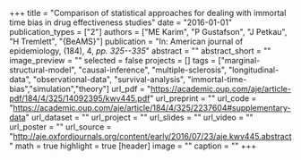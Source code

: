 +++
title = "Comparison of statistical approaches for dealing with immortal time bias in drug effectiveness studies"
date = "2016-01-01"
publication_types = ["2"]
authors = ["ME Karim", "P Gustafson", "J Petkau", "H Tremlett", "{BeAMS}"]
publication = "In: American journal of epidemiology, (184), 4, _pp. 325--335_"
abstract = ""
abstract_short = ""
image_preview = ""
selected = false
projects = []
tags = ["marginal-structural-model", "causal-inference", "multiple-sclerosis", "longitudinal-data", "observational-data", "survival-analysis", "immortal-time-bias","simulation","theory"]
url_pdf = "https://academic.oup.com/aje/article-pdf/184/4/325/14092395/kwv445.pdf"
url_preprint = ""
url_code = "https://academic.oup.com/aje/article/184/4/325/2237604#supplementary-data"
url_dataset = ""
url_project = ""
url_slides = ""
url_video = ""
url_poster = ""
url_source = "http://aje.oxfordjournals.org/content/early/2016/07/23/aje.kwv445.abstract"
math = true
highlight = true
[header]
image = ""
caption = ""
+++
